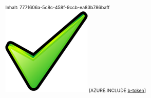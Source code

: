 Inhalt: 7771606a-5c8c-458f-9ccb-ea83b786baff![Bild](0107580d-42df-4690-85e1-40fa3e73123d.png)
[AZURE.INCLUDE [b-token](43e7cf73-fb52-49ed-83f7-043fa922fbff.md)]
